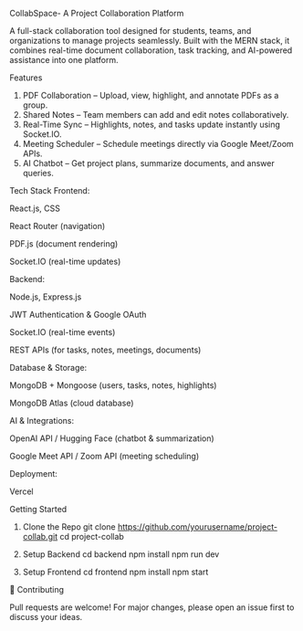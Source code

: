CollabSpace- A Project Collaboration Platform

A full-stack collaboration tool designed for students, teams, and organizations to manage projects seamlessly.
Built with the MERN stack, it combines real-time document collaboration, task tracking, and AI-powered assistance into one platform.

Features

1. PDF Collaboration – Upload, view, highlight, and annotate PDFs as a group.
2. Shared Notes – Team members can add and edit notes collaboratively.
3. Real-Time Sync – Highlights, notes, and tasks update instantly using Socket.IO.
4. Meeting Scheduler – Schedule meetings directly via Google Meet/Zoom APIs.
5.  AI Chatbot – Get project plans, summarize documents, and answer queries.

Tech Stack
Frontend:

React.js, CSS

React Router (navigation)

PDF.js (document rendering)

Socket.IO (real-time updates)

Backend:

Node.js, Express.js

JWT Authentication & Google OAuth

Socket.IO (real-time events)

REST APIs (for tasks, notes, meetings, documents)

Database & Storage:

MongoDB + Mongoose (users, tasks, notes, highlights)

MongoDB Atlas (cloud database)

AI & Integrations:

OpenAI API / Hugging Face (chatbot & summarization)

Google Meet API / Zoom API (meeting scheduling)

Deployment:

Vercel

Getting Started
1. Clone the Repo
git clone https://github.com/yourusername/project-collab.git
cd project-collab

2. Setup Backend
cd backend
npm install
npm run dev

3. Setup Frontend
cd frontend
npm install
npm start

🤝 Contributing

Pull requests are welcome! For major changes, please open an issue first to discuss your ideas.
